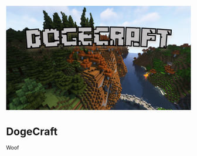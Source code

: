![Dogecraft-banner](https://raw.githubusercontent.com/The-Animonculory/DogeCraft/main/images/logo.png)

# DogeCraft
Woof
